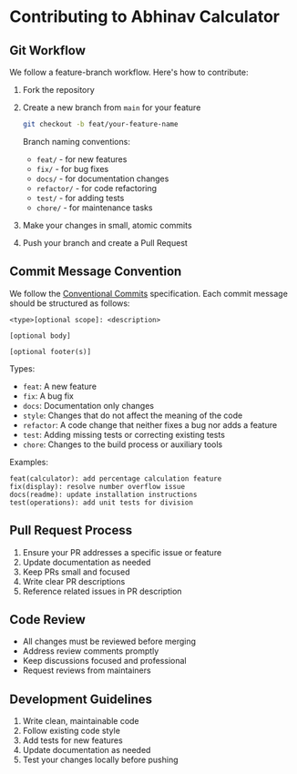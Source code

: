 # Contributing to Abhinav Calculator

## Git Workflow

We follow a feature-branch workflow. Here's how to contribute:

1. Fork the repository
2. Create a new branch from `main` for your feature
   ```sh
   git checkout -b feat/your-feature-name
   ```
   
   Branch naming conventions:
   - `feat/` - for new features
   - `fix/` - for bug fixes
   - `docs/` - for documentation changes
   - `refactor/` - for code refactoring
   - `test/` - for adding tests
   - `chore/` - for maintenance tasks

3. Make your changes in small, atomic commits
4. Push your branch and create a Pull Request

## Commit Message Convention

We follow the [Conventional Commits](https://www.conventionalcommits.org/) specification. Each commit message should be structured as follows:

```
<type>[optional scope]: <description>

[optional body]

[optional footer(s)]
```

Types:
- `feat`: A new feature
- `fix`: A bug fix
- `docs`: Documentation only changes
- `style`: Changes that do not affect the meaning of the code
- `refactor`: A code change that neither fixes a bug nor adds a feature
- `test`: Adding missing tests or correcting existing tests
- `chore`: Changes to the build process or auxiliary tools

Examples:
```
feat(calculator): add percentage calculation feature
fix(display): resolve number overflow issue
docs(readme): update installation instructions
test(operations): add unit tests for division
```

## Pull Request Process

1. Ensure your PR addresses a specific issue or feature
2. Update documentation as needed
3. Keep PRs small and focused
4. Write clear PR descriptions
5. Reference related issues in PR description

## Code Review

- All changes must be reviewed before merging
- Address review comments promptly
- Keep discussions focused and professional
- Request reviews from maintainers

## Development Guidelines

1. Write clean, maintainable code
2. Follow existing code style
3. Add tests for new features
4. Update documentation as needed
5. Test your changes locally before pushing 